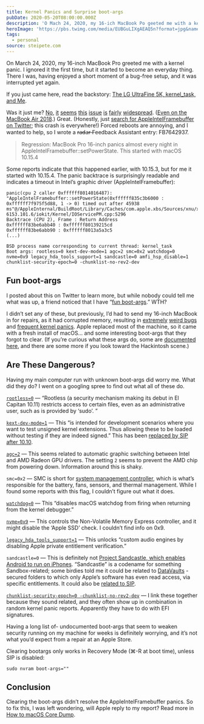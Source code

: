 ```yaml
---
title: Kernel Panics and Surprise boot-args
pubDate: 2020-05-20T08:00:00.000Z
description: 'O Mach 24, 2020, my 16-ich MacBook Po geeted me with a keel paic.'
heroImage: 'https://pbs.twimg.com/media/EUBGuLIXgAEAQ5n?format=jpg&name=4096x4096'
tags:
  - personal
source: steipete.com
---
```


On March 24, 2020, my 16-inch MacBook Pro greeted me with a kernel panic. I ignored it the first time, but it started to become an everyday thing. There I was, having enjoyed a short moment of a bug-free setup, and it was interrupted yet again.

If you just came here, read the backstory: [The LG UltraFine 5K, kernel_task, and Me](/posts/the-lgultrafine5k-kerneltask-and-me/).

<blockquote class="twitter-tweet"><a href="https://twitter.com/steipete/status/1243854244115091456"></a></blockquote>

Was it just me? [No](https://twitter.com/jernejv/status/1243854771905273857?s=20), [it](https://twitter.com/SergejBerisaj/status/1243857963724558337?s=20) [seems](https://twitter.com/AlexManzer/status/1244606008955146240?s=20) [this](https://twitter.com/lostincode/status/1243900563902717953?s=20) [issue](https://twitter.com/collinluke/status/1251668176296910849?s=20) [is](https://twitter.com/pagetable/status/1244599318151155712?s=20) [fairly](https://twitter.com/BarrosMyles/status/1244021525562474497?s=20) [widespread](https://twitter.com/slaven/status/1244532699139731456?s=20). ([Even on the MacBook Air 2018](https://twitter.com/AVMatiushkin/status/1249671960713482240?s=20).) Great. (Honestly, just [search for AppleIntelFramebuffer on Twitter](https://twitter.com/search?q=AppleIntelFramebuffer&src=typed_query); this crash is everywhere!) Forced reboots are annoying, and I wanted to help, so I wrote a r̶a̶d̶a̶r̶ Feedback Assistant entry: FB7642937.

>Regression: MacBook Pro 16-inch panics almost every night in AppleIntelFramebuffer::setPowerState. This started with macOS 10.15.4

Some reports indicate that this happened earlier, with 10.15.3, but for me it started with 10.15.4. The panic backtrace is surprisingly readable and indicates a timeout in Intel’s graphic driver (AppleIntelFramebuffer):

```
panic(cpu 2 caller 0xffffff8014016487): "AppleIntelFramebuffer::setPowerState(0xffffff835c3b6000 : 0xffffff7f975f5d88, 1 -> 0) timed out after 45938 ms"@/AppleInternal/BuildRoot/Library/Caches/com.apple.xbs/Sources/xnu/xnu-6153.101.6/iokit/Kernel/IOServicePM.cpp:5296
Backtrace (CPU 2), Frame : Return Address
0xffffff83be6abb40 : 0xffffff80139215cd 
0xffffff83be6abb90 : 0xffffff8013a5a3c5 
(...)

BSD process name corresponding to current thread: kernel_task
Boot args: rootless=0 kext-dev-mode=1 agc=2 smc=0x2 watchdog=0 nvme=0x9 legacy_hda_tools_support=1 sandcastle=0 amfi_hsp_disable=1 chunklist-security-epoch=0 -chunklist-no-rev2-dev
```

## Fun boot-args

I posted about this on Twitter to learn more, but while nobody could tell me what was up, a friend noticed that I have “[fun boot-args](https://twitter.com/NSBiscuit/status/1243294676985294849?s=20).” WTH? 

I didn’t set any of these, but previously, I’d had to send my 16-inch MacBook in for repairs, as it had corrupted memory, resulting in [extremely](https://twitter.com/steipete/status/1230925689098002433) [weird bugs](https://twitter.com/jckarter/status/1230253181495459841) and [frequent kernel panics](https://twitter.com/gparker/status/1231155681991909376). Apple replaced most of the machine, so it came with a fresh install of macOS... and some interesting boot-args that they forgot to clear. (If you’re curious what these args do, some are [documented here](https://superuser.com/questions/255176/is-there-a-list-of-available-boot-args-for-darwin-os-x), and there are some more if you look toward the Hackintosh scene.)

## Are These Dangerous?

Having my main computer run with unknown boot-args did worry me. What did they do? I went on a googling spree to find out what all of these do.

[`rootless=0`](https://www.cryptomonkeys.com/2015/07/osx-rootless-boot-args/) — “Rootless (a security mechanism making its debut in El Capitan 10.11) restricts access to certain files, even as an administrative user, such as is provided by ‘sudo’. ”

[`kext-dev-mode=1`](https://apple.stackexchange.com/questions/311065/what-does-setting-boot-args-kext-dev-mode-do-to-set-the-serial-port) — This “is intended for development scenarios where you want to test unsigned kernel extensions. Thus allowing these to be loaded without testing if they are indeed signed.” This has been [replaced by SIP after 10.10](https://twitter.com/pmjordan/status/1264298856495435778?s=20).

[`agc=2`](https://gist.github.com/blackgate/17ac402e35d2f7e0f1c9708db3dc7a44) — This seems related to automatic graphic switching between Intel and AMD Radeon GPU drivers. The setting `2` seems to prevent the AMD chip from powering down. Information around this is shaky.

`smc=0x2` — SMC is short for [system management controller](https://support.apple.com/en-us/HT201295), which is what’s responsible for the battery, fans, sensors, and thermal management. While I found some reports with this flag, I couldn’t figure out what it does.

[`watchdog=0`](http://www.hari.xyz/2019/01/setting-up-os-x-for-kernel-debugging.html) — This “disables macOS watchdog from firing when returning from the kernel debugger.”

[`nvme=0x9`](https://pikeralpha.wordpress.com/2016/06/15/nvme-boot-argument/) — This controls the Non-Volatile Memory Express controller, and it might disable the ‘Apple SSD’ check. I couldn’t find info on 0x9.

[`legacy_hda_tools_support=1`](https://github.com/acidanthera/AppleALC/blob/master/AppleALC/kern_alc.cpp) — This unlocks “custom audio engines by disabling Apple private entitlement verification.”

`sandcastle=0` — This is definitely not [Project Sandcastle, which enables Android to run on iPhones](https://arstechnica.com/gadgets/2020/03/project-sandcastle-brings-android-to-the-iphone/). “Sandcastle” is a codename for something Sandbox-related; some birdies told me it could be related to [DataVaults](https://eclecticlight.co/2018/10/25/no-entry-%E2%9B%94%EF%B8%8F-access-controls-in-mojave/) - secured folders to which only Apple’s software has even read access, via specific entitlements. It could also be [related to SIP](https://twitter.com/stroughtonsmith/status/1264299624585715717?s=20).

[`chunklist-security-epoch=0 -chunklist-no-rev2-dev`](https://gist.github.com/devzer01/e24dc78150d574ade3382eaddaf1827a) — I link these together because they sound related, and they often show up in combination in random kernel panic reports. Apparently they have to do with EFI signatures.

Having a long list of- undocumented boot-args that seem to weaken security running on my machine for weeks is definitely worrying, and it’s not what you’d expect from a repair at an Apple Store.

Clearing bootargs only works in Recovery Mode (⌘-R at boot time), unless SIP is disabled:

```
sudo nvram boot-args=""
```

## Conclusion

Clearing the boot-args didn’t resolve the AppleIntelFramebuffer panics. So to fix this, I was left wondering, will Apple reply to my report? Read more in [How to macOS Core Dump](/posts/how-to-macos-core-dump/).
